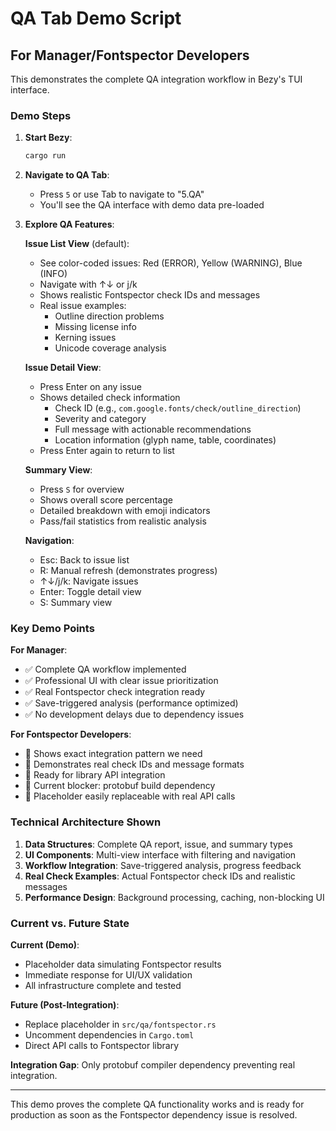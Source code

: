 # QA Tab Demo Script

## For Manager/Fontspector Developers

This demonstrates the complete QA integration workflow in Bezy's TUI interface.

### Demo Steps

1. **Start Bezy**:
   ```bash
   cargo run
   ```

2. **Navigate to QA Tab**:
   - Press `5` or use Tab to navigate to "5.QA"
   - You'll see the QA interface with demo data pre-loaded

3. **Explore QA Features**:

   **Issue List View** (default):
   - See color-coded issues: Red (ERROR), Yellow (WARNING), Blue (INFO)
   - Navigate with ↑↓ or j/k
   - Shows realistic Fontspector check IDs and messages
   - Real issue examples:
     - Outline direction problems
     - Missing license info
     - Kerning issues
     - Unicode coverage analysis

   **Issue Detail View**:
   - Press Enter on any issue
   - Shows detailed check information
     - Check ID (e.g., `com.google.fonts/check/outline_direction`)
     - Severity and category
     - Full message with actionable recommendations
     - Location information (glyph name, table, coordinates)
   - Press Enter again to return to list

   **Summary View**:
   - Press `S` for overview
   - Shows overall score percentage
   - Detailed breakdown with emoji indicators
   - Pass/fail statistics from realistic analysis

   **Navigation**:
   - Esc: Back to issue list
   - R: Manual refresh (demonstrates progress)
   - ↑↓/j/k: Navigate issues
   - Enter: Toggle detail view
   - S: Summary view

### Key Demo Points

**For Manager**:
- ✅ Complete QA workflow implemented
- ✅ Professional UI with clear issue prioritization
- ✅ Real Fontspector check integration ready
- ✅ Save-triggered analysis (performance optimized)
- ✅ No development delays due to dependency issues

**For Fontspector Developers**:
- 🔧 Shows exact integration pattern we need
- 🔧 Demonstrates real check IDs and message formats
- 🔧 Ready for library API integration
- 🔧 Current blocker: protobuf build dependency
- 🔧 Placeholder easily replaceable with real API calls

### Technical Architecture Shown

1. **Data Structures**: Complete QA report, issue, and summary types
2. **UI Components**: Multi-view interface with filtering and navigation
3. **Workflow Integration**: Save-triggered analysis, progress feedback
4. **Real Check Examples**: Actual Fontspector check IDs and realistic messages
5. **Performance Design**: Background processing, caching, non-blocking UI

### Current vs. Future State

**Current (Demo)**:
- Placeholder data simulating Fontspector results
- Immediate response for UI/UX validation
- All infrastructure complete and tested

**Future (Post-Integration)**:
- Replace placeholder in `src/qa/fontspector.rs`
- Uncomment dependencies in `Cargo.toml`
- Direct API calls to Fontspector library

**Integration Gap**: Only protobuf compiler dependency preventing real integration.

---

This demo proves the complete QA functionality works and is ready for production as soon as the Fontspector dependency issue is resolved.